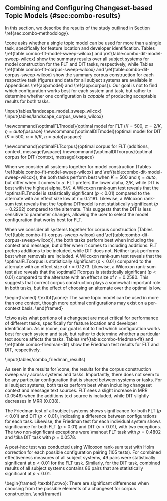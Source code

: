 ## Combining and Configuring Changeset-based Topic Models {#sec:combo-results}

In this section, we describe the results of the study outlined in Section
\ref{sec:combo-methodology}.

\cone asks whether a single topic model can be used for more than a single
task, specifically for feature location and developer identification. Tables
\ref{table:combo-flt-model-sweep-wilcox} and
\ref{table:combo-dit-model-sweep-wilcox} show the summary results over all
subject systems for model construction for the FLT and DIT tasks, respectively,
while Tables \ref{table:combo-flt-corpus-sweep-wilcox} and
\ref{table:combo-dit-corpus-sweep-wilcox} show the summary corpus construction
for each respective task (figures and data for all subject systems are
available in Appendices \ref{app:model} and \ref{app:corpus}).  Our goal is not
to find which configuration works best for each system and task, but rather to
determine whether one configuration is *capable* of producing acceptable
results for both tasks.

\input{tables/landscape_model_sweep_wilcox}
\input{tables/landscape_corpus_sweep_wilcox}

\newcommand{\optimalFLTmodel}{optimal model for FLT ($K=500$, $\alpha=2/K$, $\eta=auto$)\xspace}
\newcommand{\optimalDITmodel}{optimal model for DIT ($K=500$, $\alpha=5/K$, $\eta=auto$)\xspace}

\newcommand{\optimalFLTcorpus}{optimal corpus for FLT (additions, context, message)\xspace}
\newcommand{\optimalDITcorpus}{optimal corpus for DIT (context, message)\xspace}

When we consider all systems together for model construction (Tables
\ref{table:combo-flt-model-sweep-wilcox} and
\ref{table:combo-dit-model-sweep-wilcox}), the both tasks perform best when
$K=500$ and $\eta=auto$, but differ when it comes to $\alpha$. FLT prefers the
lower alpha, $2/K$, while DIT is best with the highest alpha, $5/K$.  A
Wilcoxon rank-sum test reveals that the \optimalFLTmodel is statistically
significant ($p<0.01$) compared to the alternate with an effect size low at
$r=0.2181$.  Likewise, a Wilcoxon rank-sum test reveals that the
\optimalDITmodel is not statistically significant ($p=0.2262$) compared to the
alternate.  This suggests that the DIT is less sensitive to parameter changes,
allowing the user to select the model configuration that works best for FLT.

When we consider all systems together for corpus construction (Tables
\ref{table:combo-flt-corpus-sweep-wilcox} and
\ref{table:combo-dit-corpus-sweep-wilcox}), the both tasks perform best when
including the context and message, but differ when it comes to including
additions. FLT prefers additions to be included, while DIT does not.  Neither
task performs best when removals are included.  A Wilcoxon rank-sum test
reveals that the \optimalFLTcorpus is statistically significant ($p<0.01$)
compared to the alternate with an effect size of $r=0.1273$.  Likewise, a
Wilcoxon rank-sum test also reveals that the \optimalDITcorpus is statistically
significant ($p<0.01$) compared to the alternate with an effect size of
$r=0.2580$.  This suggests that correct corpus construction plays a somewhat
important role in both tasks, but the effect of choosing an alternate over the
optimal is low.

\begin{framed}
    \textbf{\cone}:
    The same topic model can be used in more than one context, though more
    optimal configurations may exist on a per-context basis.
\end{framed}

\ctwo asks what portions of a changeset are most critical for performance of
different tasks, specifically for feature location and developer
identification.  As in \cone, our goal is not to find which configuration works
best for each system and task, but rather to determine whether a particular
text source affects the tasks.  Tables \ref{table:combo-friedman-flt} and
\ref{table:combo-friedman-dit} show the Friedman test results for FLT and DIT,
respectively.

\input{tables/combo_friedman_results}

As seen in the results for \cone, the results for the corpus construction sweep
vary across systems and tasks.  Importantly, there does not seem to be any
particular configuration that is shared between systems or tasks.  For all
subject systems, both tasks perform best when including changeset context and
message text sources. FLT sees a slight increase in MRR ($0.0546$) when the
additions text source is included, while DIT slightly decreases in MRR
($0.038$).

The Friedman test of all subject systems shows significance for both FLT ($p <
0.01$) and DIT ($p < 0.01$), indicating a difference between configurations for
each task.  Likewise, the Friedman test for each individual system shows
significance for both FLT ($p < 0.01$) and DIT ($p < 0.01$), with two
exceptions.  The two non-significant exceptions were \mahout FLT task with
$p=0.4802$ and \tika DIT task with $p=0.0578$.

A post-hoc test was conducted using Wilcoxon rank-sum test with Holm correction
for each possible configuration pairing (105 tests).  For combined
effectiveness measures of all subject systems, 49 pairs were statistically
significant at $p<0.01$ for the FLT task.  Similarly, for the DIT task,
combined results of all subject systems contains 86 pairs that are
statistically significant at $p<0.01$.

\begin{framed}
    \textbf{\ctwo}:
    There are significant differences when choosing from the possible elements
    of a changeset for corpus construction.
\end{framed}


